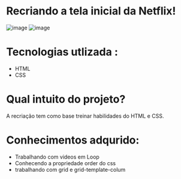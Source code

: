 # Recriando a tela inicial da Netflix!


![image](https://user-images.githubusercontent.com/73564732/147650287-fb656732-847c-4668-a557-529f05fc31cc.png)
![image](https://user-images.githubusercontent.com/73564732/147651202-149e8920-79d7-4086-9f11-d0d66e33e587.png)

# Tecnologias utlizada :

* HTML
* CSS

# Qual intuito do projeto?




A recriação tem como base treinar habilidades do HTML e CSS.

# Conhecimentos adqurido:
* Trabalhando com videos em Loop
*  Conhecendo a propriedade order do css
*  trabalhando com grid e grid-template-colum

